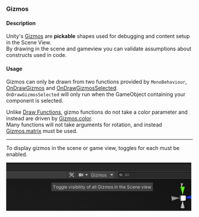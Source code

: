 ### Gizmos
#### Description
Unity's [Gizmos](https://docs.unity3d.com/ScriptReference/Gizmos.html) are **pickable** shapes used for debugging and content setup in the Scene View.  
By drawing in the scene and gameview you can validate assumptions about constructs used in code.
#### Usage
Gizmos can only be drawn from two functions provided by `MonoBehaviour`, [OnDrawGizmos](https://docs.unity3d.com/ScriptReference/MonoBehaviour.OnDrawGizmos.html) and [OnDrawGizmosSelected](https://docs.unity3d.com/ScriptReference/MonoBehaviour.OnDrawGizmosSelected.html).  
`OnDrawGizmosSelected` will only run when the GameObject containing your component is selected.  

Unlike [Draw Functions](Draw%20Functions.md), gizmo functions do not take a color parameter and instead are driven by [Gizmos.color](https://docs.unity3d.com/ScriptReference/Gizmos-color.html).  
Many functions will not take arguments for rotation, and instead [Gizmos.matrix](https://docs.unity3d.com/ScriptReference/Gizmos-matrix.html) must be used.

---  

To display gizmos in the scene or game view, toggles for each must be enabled.  

![Scene View Gizmo Toggle](../../Interface/Scene%20View/scene-view-gizmo-toggle.png)